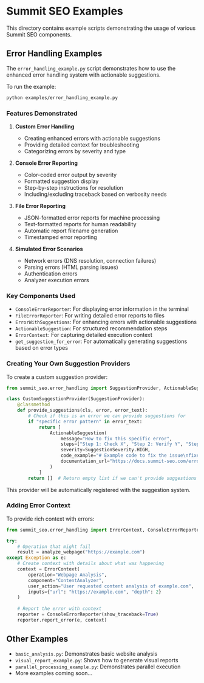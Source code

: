 # Summit SEO Examples

This directory contains example scripts demonstrating the usage of various Summit SEO components.

## Error Handling Examples

The `error_handling_example.py` script demonstrates how to use the enhanced error handling system with actionable suggestions.

To run the example:
```bash
python examples/error_handling_example.py
```

### Features Demonstrated

1. **Custom Error Handling**
   - Creating enhanced errors with actionable suggestions
   - Providing detailed context for troubleshooting
   - Categorizing errors by severity and type

2. **Console Error Reporting**
   - Color-coded error output by severity
   - Formatted suggestion display
   - Step-by-step instructions for resolution
   - Including/excluding traceback based on verbosity needs

3. **File Error Reporting**
   - JSON-formatted error reports for machine processing
   - Text-formatted reports for human readability
   - Automatic report filename generation
   - Timestamped error reporting

4. **Simulated Error Scenarios**
   - Network errors (DNS resolution, connection failures)
   - Parsing errors (HTML parsing issues)
   - Authentication errors
   - Analyzer execution errors

### Key Components Used

- `ConsoleErrorReporter`: For displaying error information in the terminal
- `FileErrorReporter`: For writing detailed error reports to files
- `ErrorWithSuggestions`: For enhancing errors with actionable suggestions
- `ActionableSuggestion`: For structured recommendation steps
- `ErrorContext`: For capturing detailed execution context
- `get_suggestion_for_error`: For automatically generating suggestions based on error types

### Creating Your Own Suggestion Providers

To create a custom suggestion provider:

```python
from summit_seo.error_handling import SuggestionProvider, ActionableSuggestion, SuggestionSeverity

class CustomSuggestionProvider(SuggestionProvider):
    @classmethod
    def provide_suggestions(cls, error, error_text):
        # Check if this is an error we can provide suggestions for
        if "specific error pattern" in error_text:
            return [
                ActionableSuggestion(
                    message="How to fix this specific error",
                    steps=["Step 1: Check X", "Step 2: Verify Y", "Step 3: Update Z"],
                    severity=SuggestionSeverity.HIGH,
                    code_example="# Example code to fix the issue\nfixed_code = correct_implementation()",
                    documentation_url="https://docs.summit-seo.com/errors/specific-error"
                )
            ]
        return []  # Return empty list if we can't provide suggestions
```

This provider will be automatically registered with the suggestion system.

### Adding Error Context

To provide rich context with errors:

```python
from summit_seo.error_handling import ErrorContext, ConsoleErrorReporter

try:
    # Operation that might fail
    result = analyze_webpage("https://example.com")
except Exception as e:
    # Create context with details about what was happening
    context = ErrorContext(
        operation="Webpage Analysis",
        component="ContentAnalyzer",
        user_action="User requested content analysis of example.com",
        inputs={"url": "https://example.com", "depth": 2}
    )
    
    # Report the error with context
    reporter = ConsoleErrorReporter(show_traceback=True)
    reporter.report_error(e, context)
```

## Other Examples

- `basic_analysis.py`: Demonstrates basic website analysis
- `visual_report_example.py`: Shows how to generate visual reports
- `parallel_processing_example.py`: Demonstrates parallel execution
- More examples coming soon... 